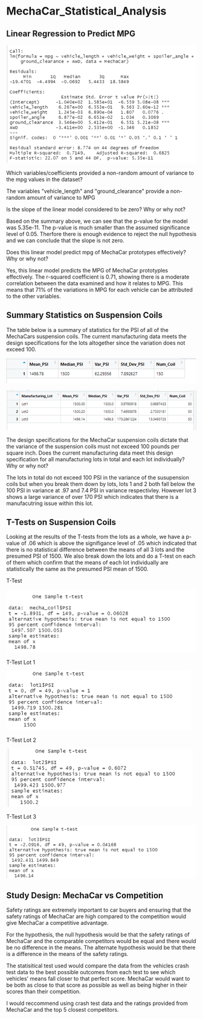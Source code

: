 # MechaCar_Statistical_Analysis

## Linear Regression to Predict MPG
![image](https://github.com/lem04d/MechaCar_Statistical_Analysis/blob/main/Module15/linearregression.PNG)

Which variables/coefficients provided a non-random amount of variance to the mpg values in the dataset?

The variables "vehicle_length" and "ground_clearance" provide a non-random amount of variance to MPG

Is the slope of the linear model considered to be zero? Why or why not?

Based on the summary above, we can see that the p-value for the model was 5.35e-11. The p-value is much smaller than the assumed significance level of 0.05. Therfore there is enough evidence to reject the null hypothesis and we can conclude that the slope is not zero.

Does this linear model predict mpg of MechaCar prototypes effectively? Why or why not?

Yes, this linear model predicts the MPG of MechaCar prototyples effectively. The r-squared coefficient is 0.71, showing there is a moderate correlation between the data examined and how it relates to MPG. This means that 71% of the variations in MPG for each vehicle can be attributed to the other variables.


## Summary Statistics on Suspension Coils

The table below is a summary of statistics for the PSI of all of the MechaCars suspension coils. The current manufacturing data meets the design specifications for the lots altogether since the variation does not exceed 100.

![image](https://github.com/lem04d/MechaCar_Statistical_Analysis/blob/main/Module15/total_summary.PNG)



![image](https://github.com/lem04d/MechaCar_Statistical_Analysis/blob/main/Module15/lot_summary.PNG)

The design specifications for the MechaCar suspension coils dictate that the variance of the suspension coils must not exceed 100 pounds per square inch. Does the current manufacturing data meet this design specification for all manufacturing lots in total and each lot individually? Why or why not?

The lots in total do not exceed 100 PSI in the variance of the susupension coils but when you break them down by lots, lots 1 and 2 both fall below the 100 PSI in variance at .97 and 7.4 PSI in variance respectivley. However lot 3 shows a large variance of over 170 PSI which indicates that there is a manufacutring issue within this lot. 


## T-Tests on Suspension Coils

Looking at the results of the T-tests from the lots as a whole, we have a p-value of .06 which is above the signifigance level of .05 which indicated that there is no statistical difference between the means of all 3 lots and the presumed PSI of 1500.  We also break down the lots and do a T-test on each of them which confirm that the means of each lot individually are statistically the same as the presumed PSI mean of 1500. 


T-Test

![image](https://github.com/lem04d/MechaCar_Statistical_Analysis/blob/main/Module15/ttest.PNG)

T-Test Lot 1

![image](https://github.com/lem04d/MechaCar_Statistical_Analysis/blob/main/Module15/ttest_lot1.PNG)

T-Test Lot 2

![image](https://github.com/lem04d/MechaCar_Statistical_Analysis/blob/main/Module15/ttest_lot2.PNG)

T-Test Lot 3

![image](https://github.com/lem04d/MechaCar_Statistical_Analysis/blob/main/Module15/ttest_lot3.PNG)


## Study Design: MechaCar vs Competition

Safety ratings are extremely important to car buyers and ensuring that the safety ratings of MechaCar are high compared to the competition would give MechaCar a competitive advantage. 

For the hypothesis, the null hypothesis would be that the safety ratings of MechaCar and the comparable competitors would be equal and there would be no difference in the means. 
The alternate hypothesis would be that there is a difference in the means of the safety ratings. 

The statisitical test used would compare the data from the vehicles crash test data to the best possible outcomes from each test to see which vehicles' means fall closer to that perfect score. MechaCar would want to be both as close to that score as possible as well as being higher in their scores than their competition. 

I would reccommend using crash test data and the ratings provided from MechaCar and the top 5 closest competitors. 
